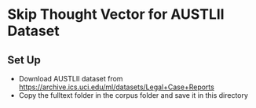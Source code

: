 # Skip Thought Vector for AUSTLII Dataset

## Set Up
* Download AUSTLII dataset from https://archive.ics.uci.edu/ml/datasets/Legal+Case+Reports
* Copy the fulltext folder in the corpus folder and save it in this directory

